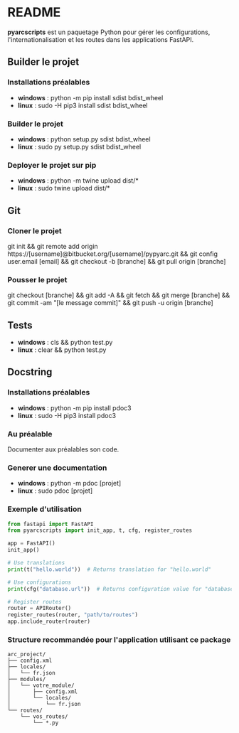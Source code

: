 # README

**pyarcscripts** est un paquetage Python pour gérer les configurations, l'internationalisation et les routes dans les applications FastAPI.

## Builder le projet

### Installations préalables

* **windows** : python -m pip install sdist bdist_wheel
* **linux** : sudo -H pip3 install sdist bdist_wheel

### Builder le projet

* **windows** : python setup.py sdist bdist_wheel
* **linux** : sudo py setup.py sdist bdist_wheel

### Deployer le projet sur pip

* **windows** : python -m twine upload dist/*
* **linux** : sudo twine upload dist/*

## Git

### Cloner le projet

git init && git remote add origin https://[username]@bitbucket.org/[username]/pypyarc.git && git config user.email [email] && git checkout -b [branche] && git pull origin [branche]

### Pousser le projet

git checkout [branche] && git add -A && git fetch && git merge [branche] && git commit -am "[le message commit]" && git push -u origin [branche]

## Tests

* **windows** : cls && python test.py
* **linux** : clear && python test.py

## Docstring

### Installations préalables

* **windows** : python -m pip install pdoc3
* **linux** : sudo -H pip3 install pdoc3

### Au préalable

Documenter aux préalables son code.

### Generer une documentation

* **windows** : python -m pdoc [projet]
* **linux** : sudo pdoc [projet]

### Exemple d'utilisation

```python 
from fastapi import FastAPI
from pyarcscripts import init_app, t, cfg, register_routes

app = FastAPI()
init_app()

# Use translations
print(t("hello.world"))  # Returns translation for "hello.world"

# Use configurations
print(cfg("database.url"))  # Returns configuration value for "database.url"

# Register routes
router = APIRouter()
register_routes(router, "path/to/routes")
app.include_router(router)
```

### Structure recommandée pour l'application utilisant ce package

```
arc_project/
├── config.xml
├── locales/
│   └── fr.json
├── modules/
│   └── votre_module/
│       ├── config.xml
│       └── locales/
│           └── fr.json
└── routes/
    └── vos_routes/
        └── *.py
```